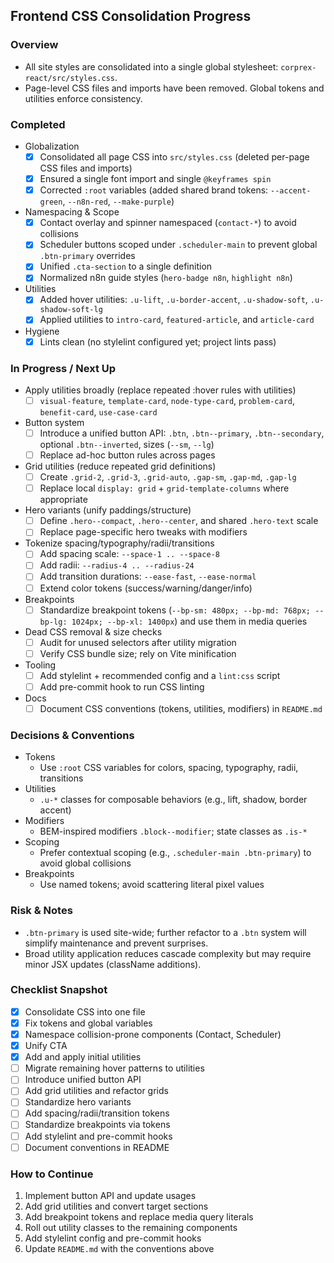 ## Frontend CSS Consolidation Progress

### Overview
- All site styles are consolidated into a single global stylesheet: `corprex-react/src/styles.css`.
- Page-level CSS files and imports have been removed. Global tokens and utilities enforce consistency.

### Completed
- Globalization
  - [x] Consolidated all page CSS into `src/styles.css` (deleted per-page CSS files and imports)
  - [x] Ensured a single font import and single `@keyframes spin`
  - [x] Corrected `:root` variables (added shared brand tokens: `--accent-green`, `--n8n-red`, `--make-purple`)
- Namespacing & Scope
  - [x] Contact overlay and spinner namespaced (`contact-*`) to avoid collisions
  - [x] Scheduler buttons scoped under `.scheduler-main` to prevent global `.btn-primary` overrides
  - [x] Unified `.cta-section` to a single definition
  - [x] Normalized n8n guide styles (`hero-badge n8n`, `highlight n8n`)
- Utilities
  - [x] Added hover utilities: `.u-lift`, `.u-border-accent`, `.u-shadow-soft`, `.u-shadow-soft-lg`
  - [x] Applied utilities to `intro-card`, `featured-article`, and `article-card`
- Hygiene
  - [x] Lints clean (no stylelint configured yet; project lints pass)

### In Progress / Next Up
- Apply utilities broadly (replace repeated :hover rules with utilities)
  - [ ] `visual-feature`, `template-card`, `node-type-card`, `problem-card`, `benefit-card`, `use-case-card`
- Button system
  - [ ] Introduce a unified button API: `.btn`, `.btn--primary`, `.btn--secondary`, optional `.btn--inverted`, sizes (`--sm`, `--lg`)
  - [ ] Replace ad-hoc button rules across pages
- Grid utilities (reduce repeated grid definitions)
  - [ ] Create `.grid-2`, `.grid-3`, `.grid-auto`, `.gap-sm`, `.gap-md`, `.gap-lg`
  - [ ] Replace local `display: grid` + `grid-template-columns` where appropriate
- Hero variants (unify paddings/structure)
  - [ ] Define `.hero--compact`, `.hero--center`, and shared `.hero-text` scale
  - [ ] Replace page-specific hero tweaks with modifiers
- Tokenize spacing/typography/radii/transitions
  - [ ] Add spacing scale: `--space-1 .. --space-8`
  - [ ] Add radii: `--radius-4 .. --radius-24`
  - [ ] Add transition durations: `--ease-fast`, `--ease-normal`
  - [ ] Extend color tokens (success/warning/danger/info)
- Breakpoints
  - [ ] Standardize breakpoint tokens (`--bp-sm: 480px; --bp-md: 768px; --bp-lg: 1024px; --bp-xl: 1400px`) and use them in media queries
- Dead CSS removal & size checks
  - [ ] Audit for unused selectors after utility migration
  - [ ] Verify CSS bundle size; rely on Vite minification
- Tooling
  - [ ] Add stylelint + recommended config and a `lint:css` script
  - [ ] Add pre-commit hook to run CSS linting
- Docs
  - [ ] Document CSS conventions (tokens, utilities, modifiers) in `README.md`

### Decisions & Conventions
- Tokens
  - Use `:root` CSS variables for colors, spacing, typography, radii, transitions
- Utilities
  - `.u-*` classes for composable behaviors (e.g., lift, shadow, border accent)
- Modifiers
  - BEM-inspired modifiers `.block--modifier`; state classes as `.is-*`
- Scoping
  - Prefer contextual scoping (e.g., `.scheduler-main .btn-primary`) to avoid global collisions
- Breakpoints
  - Use named tokens; avoid scattering literal pixel values

### Risk & Notes
- `.btn-primary` is used site-wide; further refactor to a `.btn` system will simplify maintenance and prevent surprises.
- Broad utility application reduces cascade complexity but may require minor JSX updates (className additions).

### Checklist Snapshot
- [x] Consolidate CSS into one file
- [x] Fix tokens and global variables
- [x] Namespace collision-prone components (Contact, Scheduler)
- [x] Unify CTA
- [x] Add and apply initial utilities
- [ ] Migrate remaining hover patterns to utilities
- [ ] Introduce unified button API
- [ ] Add grid utilities and refactor grids
- [ ] Standardize hero variants
- [ ] Add spacing/radii/transition tokens
- [ ] Standardize breakpoints via tokens
- [ ] Add stylelint and pre-commit hooks
- [ ] Document conventions in README

### How to Continue
1) Implement button API and update usages
2) Add grid utilities and convert target sections
3) Add breakpoint tokens and replace media query literals
4) Roll out utility classes to the remaining components
5) Add stylelint config and pre-commit hooks
6) Update `README.md` with the conventions above
